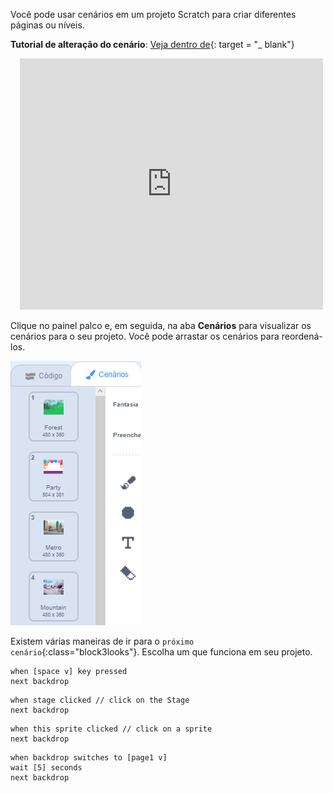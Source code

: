 Você pode usar cenários em um projeto Scratch para criar diferentes páginas ou níveis.

**Tutorial de alteração do cenário**: [Veja dentro de](https://scratch.mit.edu/projects/498966268/editor){: target = "_ blank"}
<div class="scratch-preview" style="margin-left: 15px;">
  <iframe allowtransparency="true" width="485" height="402" src="https://scratch.mit.edu/projects/embed/498966268/?autostart=false" frameborder="0"></iframe>
</div>

Clique no painel palco e, em seguida, na aba **Cenários** para visualizar os cenários para o seu projeto. Você pode arrastar os cenários para reordená-los.

![Cenários em ordem na aba Cenários.](images/backdrops-in-order.png)

Existem várias maneiras de ir para o `próximo cenário`{:class="block3looks"}. Escolha um que funciona em seu projeto.

```blocks3
when [space v] key pressed
next backdrop
```

```blocks3
when stage clicked // click on the Stage
next backdrop
```

```blocks3
when this sprite clicked // click on a sprite
next backdrop
```

```blocks3
when backdrop switches to [page1 v]
wait [5] seconds
next backdrop
```
